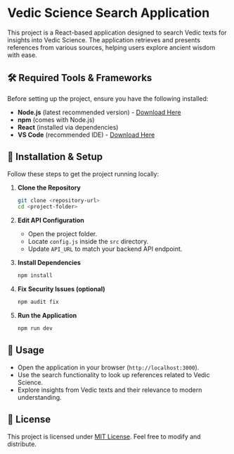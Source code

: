 
# Vedic Science Search Application

This project is a React-based application designed to search Vedic texts for insights into Vedic Science. The application retrieves and presents references from various sources, helping users explore ancient wisdom with ease.

## 🛠️ Required Tools & Frameworks
Before setting up the project, ensure you have the following installed:
- **Node.js** (latest recommended version) - [Download Here](https://nodejs.org/)
- **npm** (comes with Node.js)
- **React** (installed via dependencies)
- **VS Code** (recommended IDE) - [Download Here](https://code.visualstudio.com/)

## 📂 Installation & Setup
Follow these steps to get the project running locally:


1. **Clone the Repository**  
   ```sh
   git clone <repository-url>
   cd <project-folder>
   

2. **Edit API Configuration**  
   - Open the project folder.
   - Locate `config.js` inside the `src` directory.
   - Update `API_URL` to match your backend API endpoint.

3. **Install Dependencies**  
   ```sh
   npm install
   ```

4. **Fix Security Issues (optional)**  
   ```sh
   npm audit fix
   ```

5. **Run the Application**  
   ```sh
   npm run dev
   ```

## 🚀 Usage
- Open the application in your browser (`http://localhost:3000`).
- Use the search functionality to look up references related to Vedic Science.
- Explore insights from Vedic texts and their relevance to modern understanding.

## 📝 License
This project is licensed under [MIT License](LICENSE). Feel free to modify and distribute.
